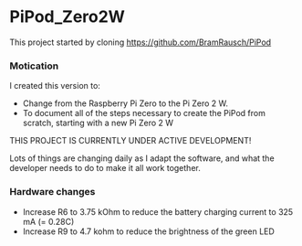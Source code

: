 # PiPod_Zero2W
This project started by cloning https://github.com/BramRausch/PiPod
<H3>Motication</H3>
<p>I created this version to:</p>
<ul><li>Change from the Raspberry Pi Zero to the Pi Zero 2 W.</li>
<li>To document all of the steps necessary to create the PiPod from scratch, starting with a new Pi Zero 2 W</li></ul>
<p>THIS PROJECT IS CURRENTLY UNDER ACTIVE DEVELOPMENT!</p>
<p>Lots of things are changing daily as I adapt the software, and what the developer needs to do to make it all work together.</p>
<H3>Hardware changes</H3>
<ul><li>Increase R6 to 3.75 kOhm to reduce the battery charging current to 325 mA (= 0.28C)</li>
<li>Increase R9 to 4.7 kohm to reduce the brightness of the green LED</li></ul>
